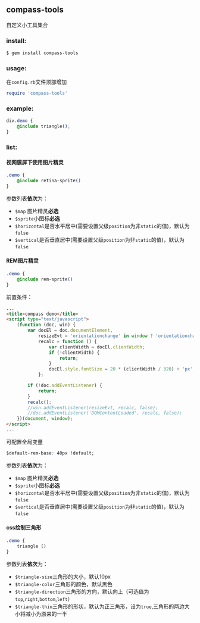 ## compass-tools

自定义小工具集合

### install:

```bash
$ gem install compass-tools
```

### usage:

在`config.rb`文件顶部增加

```ruby
require 'compass-tools'
```

### example:

```css
div.demo {
    @include triangle();
}
```

### list:

#### 视网膜屏下使用图片精灵

```css
.demo {
    @include retina-sprite()
}
```
参数列表**依次**为：
+ `$map` 图片精灵**必选**
+ `$sprite`小图标**必选**
+ `$horizontal`是否水平居中(需要设置父级`position`为非`static`的值)，默认为`false`
+ `$vertical`是否垂直居中(需要设置父级`position`为非`static`的值)，默认为`false`

#### REM图片精灵

```css
.demo {
    @include rem-sprite()
}
```
前置条件：
```html
...
<title>compass demo</title>
<script type="text/javascript">
    (function (doc, win) {
        var docEl = doc.documentElement,
            resizeEvt = 'orientationchange' in window ? 'orientationchange' : 'resize',
            recalc = function () {
                var clientWidth = docEl.clientWidth;
                if (!clientWidth) {
                    return;
                }
                docEl.style.fontSize = 20 * (clientWidth / 320) + 'px';
            };

        if (!doc.addEventListener) {
            return;
        }
        recalc();
        //win.addEventListener(resizeEvt, recalc, false);
        //doc.addEventListener('DOMContentLoaded', recalc, false);
    })(document, window);
</script>
...
```

可配置全局变量
```css
$default-rem-base: 40px !default;
```

参数列表**依次**为：
+ `$map` 图片精灵**必选**
+ `$sprite`小图标**必选**
+ `$horizontal`是否水平居中(需要设置父级`position`为非`static`的值)，默认为`false`
+ `$vertical`是否垂直居中(需要设置父级`position`为非`static`的值)，默认为`false`

#### css绘制三角形

```css
.demo {
    triangle ()
}
```
参数列表**依次**为：
+ `$triangle-size`三角形的大小，默认10px
+ `$triangle-color`三角形的颜色，默认黑色
+ `$triangle-direction`三角形的方向，默认向上（可选值为`top`,`right`,`bottom`,`left`）
+ `$triangle-thin`三角形的形状，默认为正三角形，设为`true`,三角形的两边大小将减小为原来的一半